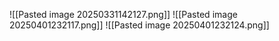 ![[Pasted image 20250331142127.png]]
![[Pasted image 20250401232117.png]]
![[Pasted image 20250401232124.png]]